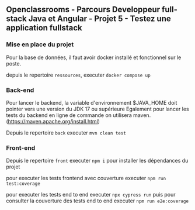 ## Openclassrooms - Parcours Developpeur full-stack Java et Angular - Projet 5 - Testez une application fullstack

### Mise en place du projet

Pour la base de données, il faut avoir docker installé et fonctionnel sur le poste.

depuis le repertoire `ressources`, executer `docker compose up`

### Back-end

Pour lancer le backend, la variable d'environnement $JAVA_HOME doit pointer vers une version du JDK 17 ou supérieure
Egalement pour lancer les tests du backend en ligne de commande on utilisera maven. (https://maven.apache.org/install.html)

Depuis le repertoire `back` executer `mvn clean test`

### Front-end

Depuis le repertoire `front` executer `npm i` pour installer les dépendances du projet

pour executer les tests frontend avec couverture executer `npm run test:coverage`

pour executer les tests end to end executer `npx cypress run`
puis pour consulter la couverture des tests end to end executer `npm run e2e:coverage` 

